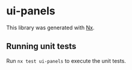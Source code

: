 # ui-panels

This library was generated with [Nx](https://nx.dev).

## Running unit tests

Run `nx test ui-panels` to execute the unit tests.
